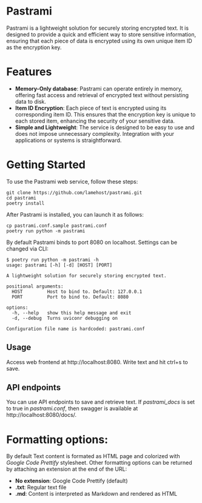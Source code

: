 # Pastrami
Pastrami is a lightweight solution for securely storing encrypted text. It is designed to provide a quick and efficient way to store sensitive information, ensuring that each piece of data is encrypted using its own unique item ID as the encryption key. 

# Features
- **Memory-Only database**: Pastrami can operate entirely in memory, offering fast access and retrieval of encrypted text without persisting data to disk.
- **Item ID Encryption**: Each piece of text is encrypted using its corresponding item ID. This ensures that the encryption key is unique to each stored item, enhancing the security of your sensitive data.
 - **Simple and Lightweight**: The service is designed to be easy to use and does not impose unnecessary complexity. Integration with your applications or systems is straightforward.

# Getting Started
To use the Pastrami web service, follow these steps:
```
git clone https://github.com/lamehost/pastrami.git
cd pastrami
poetry install
```
After Pastrami is installed, you can launch it as follows:
```
cp pastrami.conf.sample pastrami.conf
poetry run python -m pastrami
```
By default Pastrami binds to port 8080 on localhost. Settings can be changed via CLI:
```
$ poetry run python -m pastrami -h
usage: pastrami [-h] [-d] [HOST] [PORT]

A lightweight solution for securely storing encrypted text.

positional arguments:
  HOST         Host to bind to. Default: 127.0.0.1
  PORT         Port to bind to. Default: 8080

options:
  -h, --help   show this help message and exit
  -d, --debug  Turns uviconr debugging on

Configuration file name is hardcoded: pastrami.conf
```

## Usage
Access web frontend at http://localhost:8080. Write text and hit ctrl+s to save.

## API endpoints
You can use API endpoints to save and retrieve text. If *pastrami_docs* is set to true in *pastrami.conf*, then swagger is available at http://localhost:8080/docs/.

# Formatting options:
By default Text content is formated as HTML page and colorized with *Google Code Prettify* stylesheet. Other formatting options can be returned by attaching an extension at the end of the URL:
 - **No extension**: Google Code Prettify (default)
 - **.txt**: Regular text file
 - **.md**: Content is interpreted as Markdown and rendered as HTML
